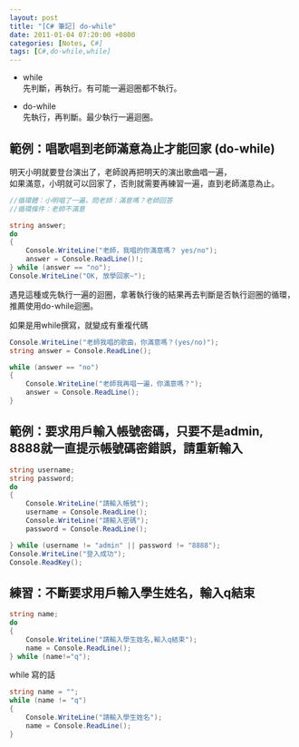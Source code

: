 ```yaml
---
layout: post
title: "[C# 筆記] do-while"
date: 2011-01-04 07:20:00 +0800
categories: [Notes, C#]
tags: [C#,do-while,while]
---
```


- while   
先判斷，再執行。有可能一遍迴圈都不執行。

- do-while    
先執行，再判斷。最少執行一遍迴圈。

## 範例：唱歌唱到老師滿意為止才能回家 (do-while)    	
明天小明就要登台演出了，老師說再把明天的演出歌曲唱一遍，	
如果滿意，小明就可以回家了，否則就需要再練習一遍，直到老師滿意為止。    
```c#
//循環體：小明唱了一遍，問老師：滿意嗎？老師回答
//循環條件：老師不滿意

string answer;
do
{
    Console.WriteLine("老師，我唱的你滿意嗎？ yes/no");
    answer = Console.ReadLine()!;
} while (answer == "no");
Console.WriteLine("OK, 放學回家~");
```
遇見這種或先執行一遍的迴圈，拿著執行後的結果再去判斷是否執行迴圈的循環，推薦使用do-while迴圈。


如果是用while撰寫，就變成有重複代碼
```c#
Console.WriteLine("老師我唱的歌曲，你滿意嗎？(yes/no)");
string answer = Console.ReadLine();

while (answer == "no")
{
    Console.WriteLine("老師我再唱一遍，你滿意嗎？");
    answer = Console.ReadLine();
}
```

## 範例：要求用戶輸入帳號密碼，只要不是admin, 8888就一直提示帳號碼密錯誤，請重新輸入
```c#
string username;
string password;
do
{
    Console.WriteLine("請輸入帳號");
    username = Console.ReadLine();
    Console.WriteLine("請輸入密碼");
    password = Console.ReadLine();

} while (username != "admin" || password != "8888");
Console.WriteLine("登入成功");
Console.ReadKey();
```

## 練習：不斷要求用戶輸入學生姓名，輸入q結束
```c#
string name;
do
{
    Console.WriteLine("請輸入學生姓名,輸入q結束");
    name = Console.ReadLine();
} while (name!="q");
```
while 寫的話
```c#
string name = "";
while (name != "q")
{
    Console.WriteLine("請輸入學生姓名");
    name = Console.ReadLine();
}
```